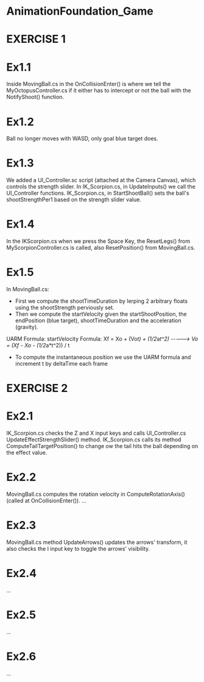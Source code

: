 # AnimationFoundation_Game


EXERCISE 1
==========
Ex1.1
=====
Inside MovingBall.cs in the OnCollisionEnter() is where we tell the MyOctopusController.cs
if it either has to intercept or not the ball with the NotifyShoot() function.

Ex1.2
===== 
Ball no longer moves with WASD, only goal blue target does.

Ex1.3
=====
We added a UI_Controller.sc script (attached at the Camera Canvas), which controls the strength
slider. In IK_Scorpion.cs, in UpdateInputs() we call the UI_Controller functions.
IK_Scorpion.cs, in StartShootBall() sets the ball's shootStrengthPer1 based on the strength slider 
value.

Ex1.4
=====
In the IKScorpion.cs when we press the Space Key, the ResetLegs() from MyScorpionController.cs 
is called, also ResetPosition() from MovingBall.cs.

Ex1.5
===== 
In MovingBall.cs:
- First we compute the shootTimeDuration by lerping 2 arbitrary floats using the shootStrength 
  perviously set.
- Then we compute the startVelocity given the startShootPosition, the endPosition (blue target),
  shootTimeDuration and the acceleration (gravity). 
	
UARM Formula:				startVelocity Formula:
Xf = Xo + (Vo*t) + (1/2*a*t^2)  ----->  Vo = (Xf - Xo - (1/2*a*t^2)) / t

- To compute the instantaneous position we use the UARM formula and increment t by deltaTime
  each frame



EXERCISE 2
==========
Ex2.1
=====
IK_Scorpion.cs checks the Z and X input keys and calls UI_Controller.cs UpdateEffectStrengthSlider()
method.
IK_Scorpion.cs calls its method ComputeTailTargetPosition() to change ow the tail hits the ball
depending on the effect value.

Ex2.2
===== 
MovingBall.cs computes the rotation velocity in ComputeRotationAxis() (called at OnCollisionEnter()).
...

Ex2.3
===== 
MovingBall.cs method UpdateArrows() updates the arrows' transform, it also checks the I input key
to toggle the arrows' visibility.

Ex2.4
===== 
...

Ex2.5
===== 
...

Ex2.6
===== 
...